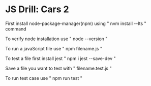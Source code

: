 # JS Drill: Cars 2

First install node-package-manager(npm)  using " nvm install --lts " command

To verify node installation use " node --version "

To run a javaScript file use " npm filename.js "

To test a file first install jest " npm i jest --save-dev " 

Save a file you want to test with " filename.test.js "

To run test case use " npm run test "